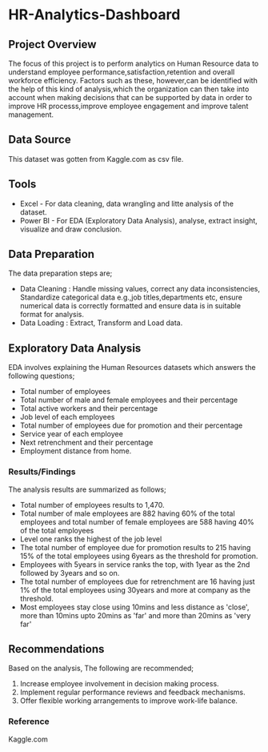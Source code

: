 # HR-Analytics-Dashboard
## Project Overview
The focus of this project is to perform analytics on Human Resource data to understand employee performance,satisfaction,retention and overall workforce efficiency. Factors such as these, however,can be identified with the help of this kind of analysis,which the organization can then take into account when making decisions that can be supported by data in order to improve HR processs,improve employee engagement and improve talent management.
## Data Source
This dataset was gotten from Kaggle.com as csv file.
## Tools
- Excel - For data cleaning, data wrangling and litte analysis of the dataset.
- Power BI - For EDA (Exploratory Data Analysis), analyse, extract insight, visualize and draw conclusion.
 ## Data Preparation
  The data preparation steps are;
  - Data Cleaning : Handle missing values, correct any data inconsistencies, Standardize categorical data e.g.,job titles,departments etc, ensure numerical data is correctly formatted and ensure data is in suitable format for analysis.
  - Data Loading : Extract, Transform and Load data.
  ## Exploratory Data Analysis
  EDA involves explaining the Human Resources datasets which answers the following questions;
  - Total number of employees
  - Total number of male and female employees and their percentage
  - Total active workers and their percentage
  - Job level of each employees
  - Total number of employees due for promotion and their percentage
  - Service year of each employee
  - Next retrenchment and their percentage
  - Employment distance from home.
 ### Results/Findings
   The analysis results are summarized as follows;
  - Total number of employees results to 1,470.
  - Total number of male employees are 882 having 60% of the total employees and total number of female employees are 588 having 40% of the total employees
  - Level one ranks the highest of the job level
  - The total number of employee due for promotion results to 215 having 15% of the total employees using 6years as the threshold for promotion.
  - Employees with 5years in service ranks the top, with 1year as the 2nd followed by 3years and so on.
  - The total number of employees due for retrenchment are 16 having just 1% of the total employees using 30years and more at company as the threshold.
  - Most employees stay close using 10mins and less distance as 'close', more than 10mins upto 20mins as 'far' and more than 20mins as 'very far'
 ## Recommendations
   Based on the analysis, The following are recommended;
   1. Increase employee involvement in decision making process.
   2. Implement regular performance reviews and feedback mechanisms.
   3. Offer flexible working arrangements to improve work-life balance.
   ### Reference
   Kaggle.com
